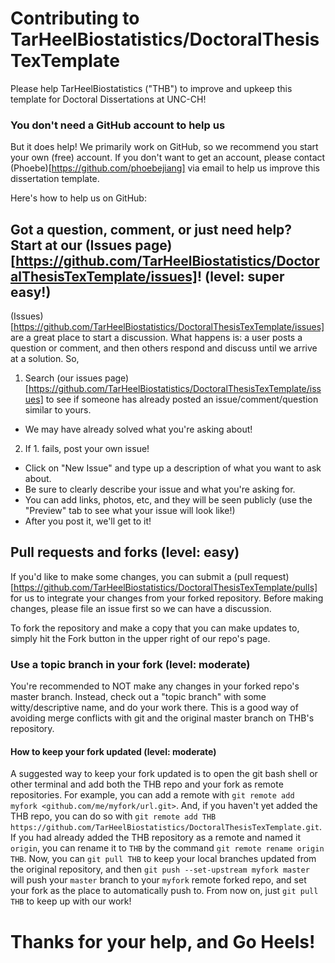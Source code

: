 # Contributing to TarHeelBiostatistics/DoctoralThesisTexTemplate

Please help TarHeelBiostatistics ("THB") to improve and upkeep this template for Doctoral Dissertations at UNC-CH! 

### You don't need a GitHub account to help us

But it does help! We primarily work on GitHub, so we recommend you start your own (free) account. If you don't want to get an account, please contact (Phoebe)[https://github.com/phoebejiang] via email to help us improve this dissertation template.

Here's how to help us on GitHub:

## Got a question, comment, or just need help? Start at our (Issues page)[https://github.com/TarHeelBiostatistics/DoctoralThesisTexTemplate/issues]! (level: super easy!)

(Issues)[https://github.com/TarHeelBiostatistics/DoctoralThesisTexTemplate/issues] are a great place to start a discussion. What happens is: a user posts a question or comment, and then others respond and discuss until we arrive at a solution. So,

1. Search (our issues page)[https://github.com/TarHeelBiostatistics/DoctoralThesisTexTemplate/issues] to see if someone has already posted an issue/comment/question similar to yours.
  - We may have already solved what you're asking about!
2. If 1. fails, post your own issue!
  - Click on "New Issue" and type up a description of what you want to ask about. 
  - Be sure to clearly describe your issue and what you're asking for. 
  - You can add links, photos, etc, and they will be seen publicly (use the "Preview" tab to see what your issue will look like!)
  - After you post it, we'll get to it!
  
## Pull requests and forks (level: easy)

If you'd like to make some changes, you can submit a (pull request)[https://github.com/TarHeelBiostatistics/DoctoralThesisTexTemplate/pulls] for us to integrate your changes from your forked repository. Before making changes, please file an issue first so we can have a discussion.

To fork the repository and make a copy that you can make updates to, simply hit the Fork button in the upper right of our repo's page.

### Use a topic branch in your fork (level: moderate)

You're recommended to NOT make any changes in your forked repo's master branch. Instead, check out a "topic branch" with some witty/descriptive name, and do your work there. This is a good way of avoiding merge conflicts with git and the original master branch on THB's repository.

#### How to keep your fork updated (level: moderate)

A suggested way to keep your fork updated is to open the git bash shell or other terminal and add both the THB repo and your fork as remote repositories. For example, you can add a remote with `git remote add myfork <github.com/me/myfork/url.git>`. And, if you haven't yet added the THB repo, you can do so with `git remote add THB https://github.com/TarHeelBiostatistics/DoctoralThesisTexTemplate.git`. If you had already added the THB repository as a remote and named it `origin`, you can rename it to `THB` by the command `git remote rename origin THB`. Now, you can `git pull THB` to keep your local branches updated from the original repository, and then `git push --set-upstream myfork master` will push your `master` branch to your `myfork` remote forked repo, and set your fork as the place to automatically push to. From now on, just `git pull THB` to keep up with our work!



# Thanks for your help, and Go Heels!
